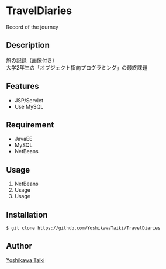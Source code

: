 # TravelDiaries

Record of the journey

## Description
旅の記録（画像付き）  
大学2年生の「オブジェクト指向プログラミング」の最終課題

## Features

- JSP/Servlet
- Use MySQL

## Requirement

- JavaEE
- MySQL
- NetBeans

## Usage

1. NetBeans
2. Usage
3. Usage

## Installation

    $ git clone https://github.com/YoshikawaTaiki/TravelDiaries

## Author

[Yoshikawa Taiki](https://twitter.com/yoshikawataiki)

